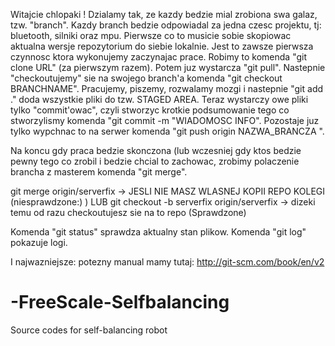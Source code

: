Witajcie chlopaki !
Dzialamy tak, ze kazdy bedzie mial zrobiona swa galaz, tzw. "branch".
Kazdy branch bedzie odpowiadal za jedna czesc projektu, tj: bluetooth, silniki
oraz mpu.
Pierwsze co to musicie sobie skopiowac aktualna wersje repozytorium do siebie lokalnie.
Jest to zawsze pierwsza czynnosc ktora wykonujemy zaczynajac prace.
Robimy to komenda "git clone URL" (za pierwszym razem). Potem juz wystarcza "git pull".
Nastepnie "checkoutujemy" sie na swojego branch'a komenda "git checkout BRANCHNAME".
Pracujemy, piszemy, rozwalamy mozgi i nastepnie "git add ." doda wszystkie pliki
do tzw. STAGED AREA. Teraz wystarczy owe pliki tylko "commit'owac", czyli stworzyc
krotkie podsumowanie tego co stworzylismy komenda "git commit -m "WIADOMOSC INFO".
Pozostaje juz tylko wypchnac to na serwer komenda "git push origin NAZWA_BRANCZA ".

Na koncu gdy praca bedzie skonczona (lub wczesniej gdy ktos bedzie pewny tego co zrobil i bedzie chcial to zachowac, zrobimy polaczenie brancha z masterem komenda "git merge".

git merge origin/serverfix -> JESLI NIE MASZ WLASNEJ KOPII REPO KOLEGI (niesprawdzone:) )
LUB
git checkout -b serverfix origin/serverfix -> dizeki temu od razu checkoutujesz sie na to repo (Sprawdzone)

Komenda "git status" sprawdza aktualny stan plikow.
Komenda "git log" pokazuje logi.


I najwazniejsze: potezny manual mamy tutaj: 
http://git-scm.com/book/en/v2

# -FreeScale-Selfbalancing
Source codes for self-balancing robot
